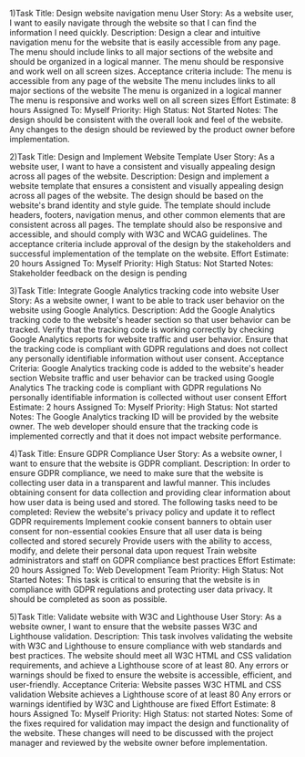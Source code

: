 1)Task Title: Design website navigation menu
User Story: As a website user, I want to easily navigate through the website so that I can find the information I need quickly.
Description: Design a clear and intuitive navigation menu for the website that is easily accessible from any page. The menu should include links to all major sections of the website and should be organized in a logical manner. The menu should be responsive and work well on all screen sizes. Acceptance criteria include:
The menu is accessible from any page of the website
The menu includes links to all major sections of the website
The menu is organized in a logical manner
The menu is responsive and works well on all screen sizes
Effort Estimate: 8 hours
Assigned To: Myself
Priority: High
Status: Not Started
Notes: The design should be consistent with the overall look and feel of the website. Any changes to the design should be reviewed by the product owner before implementation.

2)Task Title: Design and Implement Website Template
User Story: As a website user, I want to have a consistent and visually appealing design across all pages of the website.
Description: Design and implement a website template that ensures a consistent and visually appealing design across all pages of the website. The design should be based on the website's brand identity and style guide. The template should include headers, footers, navigation menus, and other common elements that are consistent across all pages. The template should also be responsive and accessible, and should comply with W3C and WCAG guidelines. The acceptance criteria include approval of the design by the stakeholders and successful implementation of the template on the website.
Effort Estimate: 20 hours
Assigned To: Myself
Priority: High
Status: Not Started
Notes: Stakeholder feedback on the design is pending


3)Task Title: Integrate Google Analytics tracking code into website
User Story: As a website owner, I want to be able to track user behavior on the website using Google Analytics.
Description: Add the Google Analytics tracking code to the website's header section so that user behavior can be tracked. Verify that the tracking code is working correctly by checking Google Analytics reports for website traffic and user behavior. Ensure that the tracking code is compliant with GDPR regulations and does not collect any personally identifiable information without user consent.
Acceptance Criteria:
Google Analytics tracking code is added to the website's header section
Website traffic and user behavior can be tracked using Google Analytics
The tracking code is compliant with GDPR regulations
No personally identifiable information is collected without user consent
Effort Estimate: 2 hours
Assigned To: Myself
Priority: High
Status: Not started
Notes: The Google Analytics tracking ID will be provided by the website owner. The web developer should ensure that the tracking code is implemented correctly and that it does not impact website performance.

4)Task Title: Ensure GDPR Compliance
User Story: As a website owner, I want to ensure that the website is GDPR compliant.
Description: In order to ensure GDPR compliance, we need to make sure that the website is collecting user data in a transparent and lawful manner. This includes obtaining consent for data collection and providing clear information about how user data is being used and stored. The following tasks need to be completed:
Review the website's privacy policy and update it to reflect GDPR requirements
Implement cookie consent banners to obtain user consent for non-essential cookies
Ensure that all user data is being collected and stored securely
Provide users with the ability to access, modify, and delete their personal data upon request
Train website administrators and staff on GDPR compliance best practices
Effort Estimate: 20 hours
Assigned To: Web Development Team
Priority: High
Status: Not Started
Notes: This task is critical to ensuring that the website is in compliance with GDPR regulations and protecting user data privacy. It should be completed as soon as possible.

5)Task Title: Validate website with W3C and Lighthouse
User Story: As a website owner, I want to ensure that the website passes W3C and Lighthouse validation.
Description: This task involves validating the website with W3C and Lighthouse to ensure compliance with web standards and best practices. The website should meet all W3C HTML and CSS validation requirements, and achieve a Lighthouse score of at least 80. Any errors or warnings should be fixed to ensure the website is accessible, efficient, and user-friendly.
Acceptance Criteria:
Website passes W3C HTML and CSS validation
Website achieves a Lighthouse score of at least 80
Any errors or warnings identified by W3C and Lighthouse are fixed
Effort Estimate: 8 hours
Assigned To: Myself
Priority: High
Status: not started
Notes: Some of the fixes  required for validation may impact the design and functionality of the website. These changes will need to be discussed with the project manager and reviewed by the website owner before implementation.
